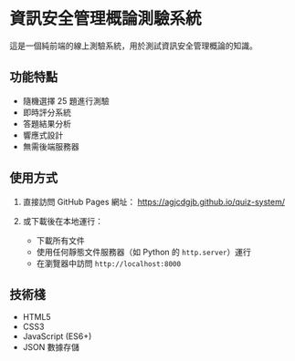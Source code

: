 # 資訊安全管理概論測驗系統

這是一個純前端的線上測驗系統，用於測試資訊安全管理概論的知識。

## 功能特點

- 隨機選擇 25 題進行測驗
- 即時評分系統
- 答題結果分析
- 響應式設計
- 無需後端服務器

## 使用方式

1. 直接訪問 GitHub Pages 網址：
https://agjcdgjb.github.io/quiz-system/

2. 或下載後在本地運行：
   - 下載所有文件
   - 使用任何靜態文件服務器（如 Python 的 `http.server`）運行
   - 在瀏覽器中訪問 `http://localhost:8000`

## 技術棧

- HTML5
- CSS3
- JavaScript (ES6+)
- JSON 數據存儲 